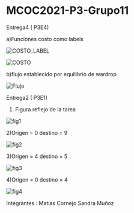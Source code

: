 # MCOC2021-P3-Grupo11

Entrega4 ( P3E4)

a)Funciones costo como labels


![COSTO_LABEL](https://user-images.githubusercontent.com/62267612/142081918-4529f0bd-23fc-4198-9e5e-f37450237053.png)

![COSTO](https://user-images.githubusercontent.com/62267612/142081932-6883e43d-4f04-4721-a1e3-a9a5ccaf4738.png)


b)flujo establecido por equilibrio de wardrop


![Flujo](https://user-images.githubusercontent.com/62267612/142081933-61fca802-4bc5-4c76-8aaf-38c69968a580.png)


Entrega2 ( P3E1)

1) Figura reflejo de la tarea

![fig1](https://user-images.githubusercontent.com/62267612/140955083-08823e22-add9-4c1f-aa78-1fc14c99d4b2.png)

2)Origen = 0 destino = 9 

![fig2](https://user-images.githubusercontent.com/62267612/140955846-d503623b-c980-40a6-bf4c-c078ddaea951.png)


3)Origen = 4 destino = 5

![fig3](https://user-images.githubusercontent.com/62267612/140955147-1ad69ffb-a770-4a2e-aaaa-99e700e5cfac.png)

4)Origen = 0 destino = 4


![fig4](https://user-images.githubusercontent.com/62267612/140955170-17434956-1570-47bd-9bf0-ce082ba54bec.png)

Integrantes : Matías Cornejo
              Sandra Muñoz
